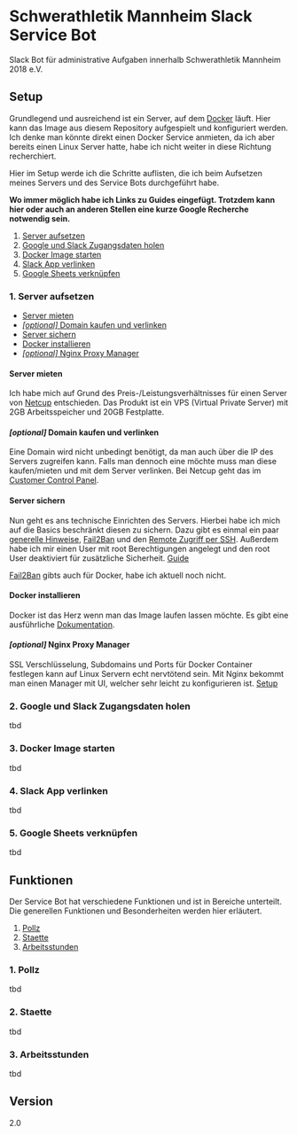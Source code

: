 # Schwerathletik Mannheim Slack Service Bot
Slack Bot für administrative Aufgaben innerhalb Schwerathletik Mannheim 2018 e.V.

## Setup
Grundlegend und ausreichend ist ein Server, auf dem [Docker](https://www.docker.com/) läuft. Hier kann das Image aus diesem Repository aufgespielt und konfiguriert werden. Ich denke man könnte direkt einen Docker Service anmieten, da ich aber bereits einen Linux Server hatte, habe ich nicht weiter in diese Richtung recherchiert.

Hier im Setup werde ich die Schritte auflisten, die ich beim Aufsetzen meines Servers und des Service Bots durchgeführt habe.

**Wo immer möglich habe ich Links zu Guides eingefügt. Trotzdem kann hier oder auch an anderen Stellen eine kurze Google Recherche notwendig sein.**

1. [Server aufsetzen](#1-server-aufsetzen)
2. [Google und Slack Zugangsdaten holen](#2-google-und-slack-zugangsdaten-holen)
3. [Docker Image starten](#3-docker-image-starten)
4. [Slack App verlinken](#4-slack-app-verlinken)
5. [Google Sheets verknüpfen](#5-google-sheets-verkn%C3%BCpfen)

### 1. Server aufsetzen
- [Server mieten](#server-mieten)
- [*[optional]* Domain kaufen und verlinken](#optional-domain-kaufen-und-verlinken)
- [Server sichern](#server-sichern)
- [Docker installieren](#docker-installieren)
- [*[optional]* Nginx Proxy Manager](#optional-nginx-proxy-manager)

#### Server mieten
Ich habe mich auf Grund des Preis-/Leistungsverhältnisses für einen Server von [Netcup](https://www.netcup-sonderangebote.de/) entschieden. Das Produkt ist ein VPS (Virtual Private Server) mit 2GB Arbeitsspeicher und 20GB Festplatte.

#### *[optional]* Domain kaufen und verlinken
Eine Domain wird nicht unbedingt benötigt, da man auch über die IP des Servers zugreifen kann. Falls man dennoch eine möchte muss man diese kaufen/mieten und mit dem Server verlinken. Bei Netcup geht das im [Customer Control Panel](https://www.customercontrolpanel.de/).

#### Server sichern
Nun geht es ans technische Einrichten des Servers. Hierbei habe ich mich auf die Basics beschränkt diesen zu sichern. Dazu gibt es einmal ein paar [generelle Hinweise](https://forum.netcup.de/administration-eines-server-vserver/vserver-server-kvm-server/10174-basics-administration-eines-virtuellen-oder-dedizierten-linux-servers/), [Fail2Ban](https://www.digitalocean.com/community/tutorials/how-to-protect-ssh-with-fail2ban-on-ubuntu-14-04) und den [Remote Zugriff per SSH](https://linuxhint.com/enable_ssh_debian_10/). Außerdem habe ich mir einen User mit root Berechtigungen angelegt und den root User deaktiviert für zusätzliche Sicherheit. [Guide](https://www.digitalocean.com/community/tutorials/initial-server-setup-with-ubuntu-20-04)

[Fail2Ban](https://www.the-lazy-dev.com/en/install-fail2ban-with-docker/) gibts auch für Docker, habe ich aktuell noch nicht.

#### Docker installieren
Docker ist das Herz wenn man das Image laufen lassen möchte. Es gibt eine ausführliche [Dokumentation](https://docs.docker.com/engine/install/ubuntu/).

#### *[optional]* Nginx Proxy Manager
SSL Verschlüsselung, Subdomains und Ports für Docker Container festlegen kann auf Linux Servern echt nervtötend sein. Mit Nginx bekommt man einen Manager mit UI, welcher sehr leicht zu konfigurieren ist. [Setup](https://nginxproxymanager.com/setup/#running-the-app)

### 2. Google und Slack Zugangsdaten holen
tbd

### 3. Docker Image starten
tbd

### 4. Slack App verlinken
tbd

### 5. Google Sheets verknüpfen
tbd



## Funktionen
Der Service Bot hat verschiedene Funktionen und ist in Bereiche unterteilt. Die generellen Funktionen und Besonderheiten werden hier erläutert.

1. [Pollz](#1-pollz)
2. [Staette](#2-staette)
3. [Arbeitsstunden](#3-arbeitsstunden)

### 1. Pollz
tbd

### 2. Staette
tbd

### 3. Arbeitsstunden
tbd

## Version
2.0

